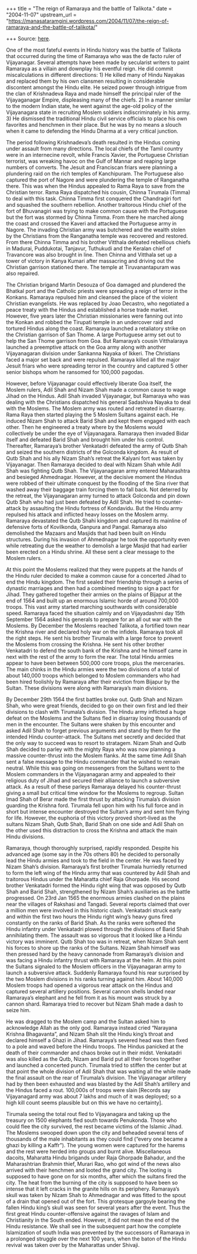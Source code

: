 +++
title = "The reign of Ramaraya and the battle of Talikota."
date = "2004-11-07"
upstream_url = "https://manasataramgini.wordpress.com/2004/11/07/the-reign-of-ramaraya-and-the-battle-of-talikota/"

+++
Source: [here](https://manasataramgini.wordpress.com/2004/11/07/the-reign-of-ramaraya-and-the-battle-of-talikota/).

One of the most fateful events in Hindu history was the battle of Talikota that occurred during the time of Ramaraya who was the de facto ruler of Vijayanagar. Several attempts have been made by secularist writers to paint Ramaraya as a villain and downplay his eventful reign. He did commit miscalculations in different directions: 1) He killed many of Hindu Nayakas and replaced them by his own clansmen resulting in considerable discontent amongst the Hindu elite. He seized power through intrigue from the clan of Krishnadeva Raya and made himself the principal ruler of the Vijayaganagar Empire, displeasing many of the chiefs. 2) In a manner similar to the modern Indian state, he went against the age-old policy of the Vijayanagara state in recruiting Moslem soldiers indiscriminately in his army. 3) He dismissed the traditional Hindu civil service officials to place his own favorites and henchmen in their place. But he was by no means a slouch when it came to defending the Hindu Dharma at a very critical junction.

The period following Krishnadeva’s death resulted in the Hindus coming under assault from many directions. The local chiefs of the Tamil country were in an internecine revolt, while Francis Xavier, the Portuguese Christian terrorist, was wreaking havoc on the Gulf of Mannar and reaping large numbers of converts. The Jesuit and Franciscan friars were planning a plundering raid on the rich temples of Kanchipuram. The Portuguese also captured the port of Nagore and were plundering the temple of Ranganatha there. This was when the Hindus appealed to Rama Raya to save from the Christian terror. Rama Raya dispatched his cousin, Chinna Tirumala (Timma) to deal with this task. Chinna Timma first conquered the Chandragiri fort and squashed the southern rebellion. Another traitorous Hindu chief of the fort of Bhuvanagiri was trying to make common cause with the Portuguese but the fort was stormed by Chinna Timma. From there he marched along the coast and crossed the Kaveri and attacked the Portuguese army in Nagore. The invading Christian army was butchered and the wealth stolen by the Christians from the Ranganatha temple was recovered and restored. From there Chinna Timma and his brother Vitthala defeated rebellious chiefs in Madurai, Puddukotai, Tanjavur, Tuthukudi and the Keralan chief of Travancore was also brought in line. Then Chinna and Vitthala set up a tower of victory in Kanya Kumari after massacring and driving out the Christian garrison stationed there. The temple at Tiruvanantapuram was also repaired.

The Christian brigand Martin Desouza of Goa damaged and plundered the Bhatkal port and the Catholic priests were spreading a reign of terror in the Konkans. Ramaraya repulsed him and cleansed the place of the violent Christian evangelists. He was replaced by Joao Decastro, who negotiated a peace treaty with the Hindus and established a horse trade market. However, five years later the Christian missionaries were fanning out into the Konkan and robbed the Tirupati temple in an undercover raid and tortured Hindus along the coast. Ramaraya launched a retaliatory strike on the Christian garrison of San Thome. A large Portuguese army set out to help the San Thome garrison from Goa. But Ramaraya’s cousin Vitthalaraya launched a preemptive attack on the Goa army along with another Vijayanagaran division under Sankanna Nayaka of Ikkeri. The Christians faced a major set back and were repulsed. Ramaraya killed all the major Jesuit friars who were spreading terror in the country and captured 5 other senior bishops whom he ransomed for 100,000 pagodas.

However, before Vijayanagar could effectively liberate Goa itself, the Moslem rulers, Adil Shah and Nizam Shah made a common cause to wage Jihad on the Hindus. Adil Shah invaded Vijayanagar, but Ramaraya who was dealing with the Christians dispatched his general Sadashiva Nayaka to deal with the Moslems. The Moslem army was routed and retreated in disarray. Rama Raya then started playing the 5 Moslem Sultans against each. He induced Nizam Shah to attack Barid Shah and kept them engaged with each other. Then he engineered a treaty where by the Moslems would collectively be under the eye of Vijayanagara. Ramaraya then invaded Bidar itself and defeated Barid Shah and brought him under his control. Thereafter, Ramaraya’s brother Venkatadri defeated the army of Qutb Shah and seized the southern districts of the Golconda kingdom. As result of Qutb Shah and his ally Nizam Shah’s retreat the Kalyani fort was taken by Vijayanagar. Then Ramaraya decided to deal with Nizam Shah while Adil Shah was fighting Qutb Shah. The Vijayanagaran army entered Maharashtra and besieged Ahmednagar. However, at the decisive moment the Hindus were robbed of their ultimate conquest by the flooding of the Sina river that washed away their baggage train forcing them to fall back. Not deterred by the retreat, the Vijayanagaran army turned to attack Golconda and pin down Qutb Shah who had just been defeated by Adil Shah. He tried to counter-attack by assaulting the Hindu fortress of Kondavidu. But the Hindu army repulsed his attack and inflicted heavy losses on the Moslem army. Ramaraya devastated the Qutb Shahi kingdom and captured its mainline of defensive forts of Kovilkonda, Ganpura and Pangal. Ramaraya also demolished the Mazaars and Masjids that had been built on Hindu structures. During his invasion of Ahmednagar he took the opportunity even while retreating due the weather to demolish a large Masjid that had earlier been erected on a Hindu shrine. All these sent a clear message to the Moslem rulers.

At this point the Moslems realized that they were puppets at the hands of the Hindu ruler decided to make a common cause for a concerted Jihad to end the Hindu kingdom. The first sealed their friendship through a series of dynastic marriages and then had a combined meeting to sign a pact for Jihad. They gathered together their armies on the plains of Bijapur at the end of 1564 and built up an enormous Islamic horde of around 700,000 troops. This vast army started marching southwards with considerable speed. Ramaraya faced the situation calmly and on Vijayadashmi day 15th September 1564 asked his generals to prepare for an all out war with the Moslems. By December the Moslems reached Talikota, a fortified town near the Krishna river and declared holy war on the infidels. Ramaraya took all the right steps. He sent his brother Tirumala with a large force to prevent the Moslems from crossing the Krishna. He sent his other brother Venkatadri to defend the south bank of the Krishna and he himself came in next with the rest of the army to form the rear. The total Hindu armies appear to have been between 500,000 core troops, plus the mercenaries. The main chinks in the Hindu armies were the two divisions of a total of about 140,000 troops which belonged to Moslem commanders who had been hired foolishly by Ramaraya after their eviction from Bijapur by the Sultan. These divisions were along with Ramaraya’s main divisions.

By December 29th 1564 the first battles broke out. Qutb Shah and Nizam Shah, who were great friends, decided to go on their own first and led their divisions to clash with Tirumala’s division. The Hindu army inflicted a huge defeat on the Moslems and the Sultans fled in disarray losing thousands of men in the encounter. The Sultans were shaken by this encounter and asked Adil Shah to forget previous arguments and stand by them for the intended Hindu counter-attack. The Sultans met secretly and decided that the only way to succeed was to resort to stratagem. Nizam Shah and Qutb Shah decided to parley with the mighty Raya who was now planning a massive counter-thrust into the Moslem flanks. At the same time Adil Shah sent a false message to the Hindu commander that he wished to remain neutral. While this was going on messengers from the Sultans went to the Moslem commanders in the Vijayanagaran army and appealed to their religious duty of Jihad and secured their alliance to launch a subversive attack. As a result of these parleys Ramaraya delayed his counter-thrust giving a small but critical time window for the Moslems to regroup. Sultan Imad Shah of Berar made the first thrust by attacking Tirumala’s division guarding the Krishna ford. Tirumala fell upon him with his full force and in short but intense encounter destroyed the Sultan’s army and sent him flying for life. However, the euphoria of this victory proved short-lived as the sultans Nizam Shah, Qutb Shah, Barid Shah on one side and Adil Shah on the other used this distraction to cross the Krishna and attack the main Hindu divisions.

Ramaraya, though thoroughly surprised, rapidly responded. Despite his advanced age (some say in the 70s others 80) he decided to personally lead the Hindu armies and took to the field in the center. He was faced by Nizam Shah’s division. Ramaraya’s first brother Tirumala hurriedly returned to form the left wing of the Hindu army that was countered by Adil Shah and traitorous Hindus under the Maharatta chief Raja Ghorpade. His second brother Venkatadri formed the Hindu right wing that was opposed by Qutb Shah and Barid Shah, strengthened by Nizam Shah’s auxiliaries as the battle progressed. On 23rd Jan 1565 the enormous armies clashed on the plains near the villages of Rakshasi and Tangadi. Several reports claimed that over a million men were involved in this historic clash. Venkatadri struck early and within the first two hours the Hindu right wing’s heavy guns fired constantly on the ranks of Barid Shah. As the ranks were softened the Hindu infantry under Venkatadri plowed through the divisions of Barid Shah annihilating them. The assault was so vigorous that it looked like a Hindu victory was imminent. Qutb Shah too was in retreat, when Nizam Shah sent his forces to shore up the ranks of the Sultans. Nizam Shah himself was then pressed hard by the heavy cannonade from Ramaraya’s division and was facing a Hindu infantry thrust with Ramaraya at the helm. At this point the Sultans signaled to the Moslem officers in the Vijayanagaran army to launch a subversive attack. Suddenly Ramaraya found his rear surprised by the two Moslem divisions in his ranks turning against him. About 140,000 Moslem troops had opened a vigorous rear attack on the Hindus and captured several artillery positions. Several cannon shells landed near Ramaraya’s elephant and he fell from it as his mount was struck by a cannon shard. Ramaraya tried to recover but Nizam Shah made a dash to seize him.

He was dragged to the Moslem camp and the Sultan asked him to acknowledge Allah as the only god. Ramaraya instead cried “Narayana Krishna Bhagavanta”, and Nizam Shah slit the Hindu king’s throat and declared himself a Ghazi in Jihad. Ramaraya’s severed head was then fixed to a pole and waved before the Hindu troops. The Hindus panicked at the death of their commander and chaos broke out in their midst. Venkatadri was also killed as the Qutb, Nizam and Barid put all their forces together and launched a concerted punch. Tirumala tried to stiffen the center but at that point the whole division of Adil Shah that was waiting all the while made the final assault on the rear of Tirumala’s division. The Vijayanagar artillery had by then been exhausted and was blasted by the Adil Shah’s artillery and the Hindus faced a rout. 100,000s of troops were slain \[Records say Vijayanagard army was about 7 lakhs and much of it was deployed; so a high kill count seems plausible but on this we have no certainty\].

Tirumala seeing the total rout fled to Vijayanagara and taking up the treasury on 1500 elephants fled south towards Penukonda. Those who could flee the city survived, the rest became victims of the Islamic Jihad. The Moslems swooped down upon the city and beheaded several tens of thousands of the male inhabitants as they could find (“every one became a ghazi by killing a Kaffr”). The young women were captured for the harems and the rest were herded into groups and burnt alive. Miscellaneous dacoits, Maharatta Hindu brigands under Raja Ghorpade Bahadur, and the Maharashtrian Brahmin thief, Murari Rao, who got wind of the news also arrived with their henchmen and looted the grand city. The looting is supposed to have gone on for six months, after which the sultans fired the city. The heat from the burning of the city is supposed to have been so intense that it left cracks in the granite hills on its periphery. Ramaraya’s skull was taken by Nizam Shah to Ahmednagar and was fitted to the spout of a drain that opened out of the fort. This grotesque gargoyle bearing the fallen Hindu king’s skull was seen for several years after the event. Thus the first great Hindu counter-offensive against the ravages of Islam and Christianity in the South ended. However, it did not mean the end of the Hindu resistance. We shall see in the subsequent part how the complete Islamization of south India was prevented by the successors of Ramaraya in a prolonged struggle over the next 100 years, when the baton of the Hindu revival was taken over by the Maharattas under Shivaji.

